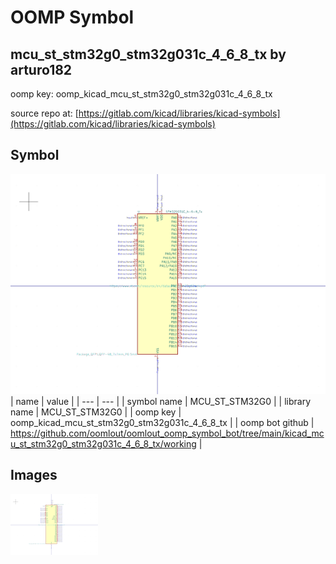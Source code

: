 # OOMP Symbol  
## mcu_st_stm32g0_stm32g031c_4_6_8_tx  by arturo182  
  
oomp key: oomp_kicad_mcu_st_stm32g0_stm32g031c_4_6_8_tx  
  
source repo at: [https://gitlab.com/kicad/libraries/kicad-symbols](https://gitlab.com/kicad/libraries/kicad-symbols)  
## Symbol  
  
[![working.png](working_600.png)](working.png)  
| name | value | 
| --- | --- | 
| symbol name | MCU_ST_STM32G0 | 
| library name | MCU_ST_STM32G0 | 
| oomp key | oomp_kicad_mcu_st_stm32g0_stm32g031c_4_6_8_tx | 
| oomp bot github | https://github.com/oomlout/oomlout_oomp_symbol_bot/tree/main/kicad_mcu_st_stm32g0_stm32g031c_4_6_8_tx/working | 
## Images  
  
[![working.png](working_140.png)](working.png)  
